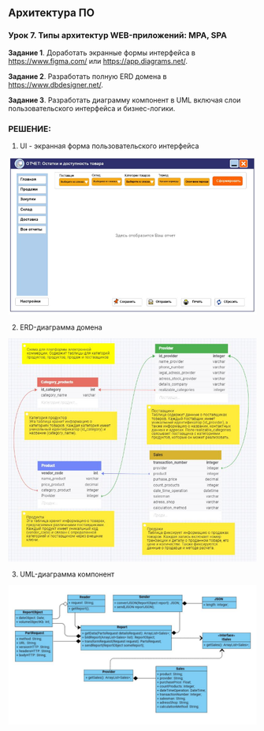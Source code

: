
## Архитектура ПО

### Урок 7. Типы архитектур WEB-приложений: MPA, SPA

**Задание 1**. Доработать экранные формы интерфейса в https://www.figma.com/ или https://app.diagrams.net/.

**Задание 2**. Разработать полную ERD домена в https://www.dbdesigner.net/.

**Задание 3**. Разработать диаграмму компонент в UML включая слои пользовательского интерфейса и бизнес-логики.


### РЕШЕНИЕ:

1) UI - экранная форма пользовательского интерфейса

![UI](src/UI.JPG)

2) ERD-диаграмма домена 

![ERD](src/ERD.JPG)

3) UML-диаграмма компонент

![UML](src/UML.JPG)

